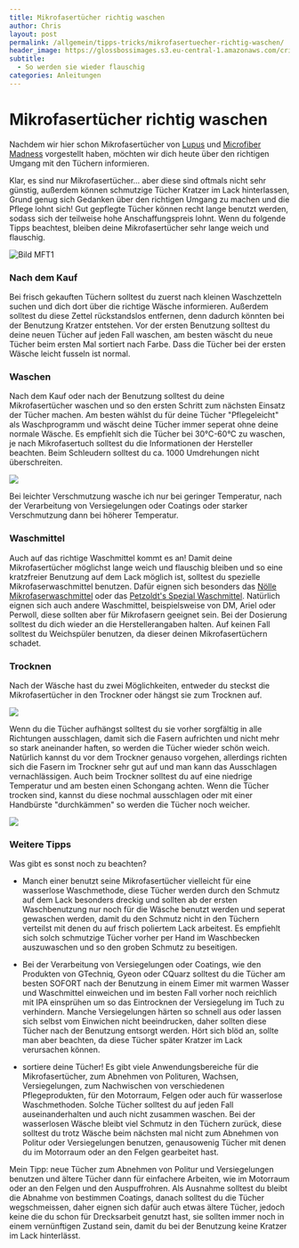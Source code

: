 ```yaml
---
title: Mikrofasertücher richtig waschen
author: Chris
layout: post
permalink: /allgemein/tipps-tricks/mikrofasertuecher-richtig-waschen/
header_image: https://glossbossimages.s3.eu-central-1.amazonaws.com/criz/mft-waschen/DSC_0001-2.jpg
subtitle:
  - So werden sie wieder flauschig
categories: Anleitungen
---
```


# Mikrofasertücher richtig waschen

Nachdem wir hier schon Mikrofasertücher von [Lupus](http://glossboss.de/produkttest/test-mikrofasertuecher-von-lupus/) und [Microfiber Madness](http://glossboss.de/produkttest/im-test-4-microfiber-madness-tuecher/) vorgestellt haben, möchten wir dich heute über den richtigen Umgang mit den Tüchern informieren. 

Klar, es sind nur Mikrofasertücher... aber diese sind oftmals nicht sehr günstig, außerdem können schmutzige Tücher Kratzer im Lack hinterlassen, Grund genug sich Gedanken über den richtigen Umgang zu machen und die Pflege lohnt sich! Gut gepflegte Tücher können recht lange benutzt werden, sodass sich der teilweise hohe Anschaffungspreis lohnt.
Wenn du folgende Tipps beachtest, bleiben deine Mikrofasertücher sehr lange weich und flauschig. 

![Bild MFT1](https://glossbossimages.s3.eu-central-1.amazonaws.com/criz/mft-waschen/DSC_0001-2.jpg)

### Nach dem Kauf

Bei frisch gekauften Tüchern solltest du zuerst nach kleinen Waschzetteln suchen und dich dort über die richtige Wäsche informieren. Außerdem solltest du diese Zettel rückstandslos entfernen, denn dadurch könnten bei der Benutzung Kratzer entstehen.
Vor der ersten Benutzung solltest du deine neuen Tücher auf jeden Fall waschen, am besten wäscht du neue Tücher beim ersten Mal sortiert nach Farbe. Dass die Tücher bei der ersten Wäsche leicht fusseln ist normal.

### Waschen

Nach dem Kauf oder nach der Benutzung solltest du deine Mikrofasertücher waschen und so den ersten Schritt zum nächsten Einsatz der Tücher machen.
Am besten wählst du für deine Tücher "Pflegeleicht" als Waschprogramm und wäscht deine Tücher immer seperat ohne deine normale Wäsche.
Es empfiehlt sich die Tücher bei 30°C-60°C zu waschen, je nach Mikrofasertuch solltest du die Informationen der Hersteller beachten.
Beim Schleudern solltest du ca. 1000 Umdrehungen nicht überschreiten.

![](https://glossbossimages.s3.eu-central-1.amazonaws.com/criz/mft-waschen/DSC_0023.jpg)

Bei leichter Verschmutzung wasche ich nur bei geringer Temperatur, nach der Verarbeitung von Versiegelungen oder Coatings oder starker Verschmutzung dann bei höherer Temperatur. 

### Waschmittel

Auch auf das richtige Waschmittel kommt es an! Damit deine Mikrofasertücher möglichst lange weich und flauschig bleiben und so eine kratzfreier Benutzung auf dem Lack möglich ist, solltest du spezielle Mikrofaserwaschmittel benutzen. Dafür eignen sich besonders das [Nölle Mikrofaserwaschmittel](http://www.lupus-autopflege.de/Noelle-Microfaser-Rein-Spezial-Vollwaschmittel-1L) oder das [Petzoldt's Spezial Waschmittel](http://www.petzoldts.de/shop/Petzoldts-Spezial-Waschmittel-fuer-Microfaser-Poliertuecher-p-2146.html). Natürlich eignen sich auch andere Waschmittel, beispielsweise von DM, Ariel oder Perwoll, diese sollten aber für Mikrofasern geeignet sein.
Bei der Dosierung solltest du dich wieder an die Herstellerangaben halten.
Auf keinen Fall solltest du Weichspüler benutzen, da dieser deinen Mikrofasertüchern schadet. 

### Trocknen

Nach der Wäsche hast du zwei Möglichkeiten, entweder du steckst die Mikrofasertücher in den Trockner oder hängst sie zum Trocknen auf.

![](https://glossbossimages.s3.eu-central-1.amazonaws.com/criz/mft-waschen/DSC_0024.jpg)

Wenn du die Tücher aufhängst solltest du sie vorher sorgfältig in alle Richtungen ausschlagen, damit sich die Fasern aufrichten und nicht mehr so stark aneinander haften, so werden die Tücher wieder schön weich. Natürlich kannst du vor dem Trockner genauso vorgehen, allerdings richten sich die Fasern im Trockner sehr gut auf und man kann das Ausschlagen vernachlässigen. Auch beim Trockner solltest du auf eine niedrige Temperatur und am besten einen Schongang achten.
Wenn die Tücher trocken sind, kannst du diese nochmal ausschlagen oder mit einer Handbürste "durchkämmen" so werden die Tücher noch weicher.

![](https://glossbossimages.s3.eu-central-1.amazonaws.com/criz/mft-waschen/DSC_0026.jpg)

### Weitere Tipps

Was gibt es sonst noch zu beachten?

- Manch einer benutzt seine Mikrofasertücher vielleicht für eine wasserlose Waschmethode, diese Tücher werden durch den Schmutz auf dem Lack besonders dreckig und sollten ab der ersten Waschbenutzung nur noch für die Wäsche benutzt werden und seperat gewaschen werden, damit du den Schmutz nicht in den Tüchern verteilst mit denen du auf frisch poliertem Lack arbeitest.
Es empfiehlt sich solch schmutzige Tücher vorher per Hand im Waschbecken auszuwaschen und so den groben Schmutz zu beseitigen.

- Bei der Verarbeitung von Versiegelungen oder Coatings, wie den Produkten von GTechniq, Gyeon oder CQuarz solltest du die Tücher am besten SOFORT nach der Benutzung in einem Eimer mit warmen Wasser und Waschmittel einweichen und im besten Fall vorher noch reichlich mit IPA einsprühen um so das Eintrocknen der Versiegelung im Tuch zu verhindern. Manche Versiegelungen härten so schnell aus oder lassen sich selbst vom Einwichen nicht beeindrucken, daher sollten diese Tücher nach der Benutzung entsorgt werden. Hört sich blöd an, sollte man aber beachten, da diese Tücher später Kratzer im Lack verursachen können. 

- sortiere deine Tücher! Es gibt viele Anwendungsbereiche für die Mikrofasertücher, zum Abnehmen von Polituren, Wachsen, Versiegelungen, zum Nachwischen von verschiedenen Pflegeprodukten, für den Motorraum, Felgen oder auch für wasserlose Waschmethoden. Solche Tücher solltest du auf jeden Fall auseinanderhalten und auch nicht zusammen waschen. Bei der wasserlosen Wäsche bleibt viel Schmutz in den Tüchern zurück, diese solltest du trotz Wäsche beim nächsten mal nicht zum Abnehmen von Politur oder Versiegelungen benutzen, genausowenig Tücher mit denen du im Motorraum oder an den Felgen gearbeitet hast. 

Mein Tipp: neue Tücher zum Abnehmen von Politur und Versiegelungen benutzen und ältere Tücher dann für einfachere Arbeiten, wie im Motorraum oder an den Felgen und den Auspuffrohren. Als Ausnahme solltest du bleibt die Abnahme von bestimmen Coatings, danach solltest du die Tücher wegschmeissen, daher eignen sich dafür auch etwas ältere Tücher, jedoch keine die du schon für Drecksarbeit genutzt hast, sie sollten immer noch in einem vernünftigen Zustand sein, damit du bei der Benutzung keine Kratzer im Lack hinterlässt.
